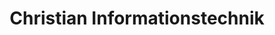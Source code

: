 ---
title: "Christian Informationstechnik"
url: /euskirchen/christian-informationstechnik/
shop: Computer
---